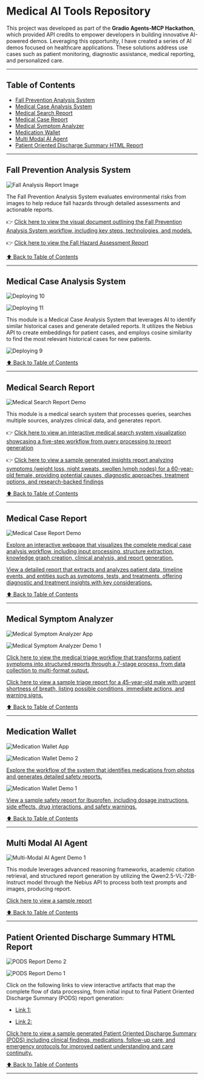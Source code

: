 # Medical AI Tools Repository

This project was developed as part of the **Gradio Agents-MCP Hackathon**, which provided API credits to empower developers in building innovative AI-powered demos. Leveraging this opportunity, I have created a series of AI demos focused on healthcare applications. These solutions address use cases such as patient monitoring, diagnostic assistance, medical reporting, and personalized care.

---

## Table of Contents

- [Fall Prevention Analysis System](#fall-prevention-analysis-system)
- [Medical Case Analysis System](#medical-case-analysis-system)
- [Medical Search Report](#medical-search-report)
- [Medical Case Report](#medical-case-report)
- [Medical Symptom Analyzer](#medical-symptom-analyzer)
- [Medication Wallet](#medication-wallet)
- [Multi Modal AI Agent](#multi-modal-ai-agent)
- [Patient Oriented Discharge Summary HTML Report](#patient-oriented-discharge-summary-html-report)

---

## Fall Prevention Analysis System

![Fall Analysis Report Image](https://nbahador.github.io/healthcare-ai-demos-api/Fall_analysis_report/demo_report_image.png)

The Fall Prevention Analysis System evaluates environmental risks from images to help reduce fall hazards through detailed assessments and actionable reports.

👉 [Click here to view the visual document outlining the Fall Prevention Analysis System workflow, including key steps, technologies, and models.](https://nbahador.github.io/healthcare-ai-demos-api/Fall_analysis_report/Workflow.html)

👉 [Click here to view the Fall Hazard Assessment Report](https://nbahador.github.io/healthcare-ai-demos-api/Fall_analysis_report/fall_analysis_report_20250630_225500.html)

[⬆ Back to Table of Contents](#table-of-contents)

---

## Medical Case Analysis System

![Deploying 10](https://nbahador.github.io/healthcare-ai-demos-api/Medical-case-analysis/images/deploying_10.jpg)

![Deploying 11](https://nbahador.github.io/healthcare-ai-demos-api/Medical-case-analysis/images/deploying_11.jpg)

This module is a Medical Case Analysis System that leverages AI to identify similar historical cases and generate detailed reports. It utilizes the Nebius API to create embeddings for patient cases, and employs cosine similarity to find the most relevant historical cases for new patients.

![Deploying 9](https://nbahador.github.io/healthcare-ai-demos-api/Medical-case-analysis/images/deploying_9.jpg)


[⬆ Back to Table of Contents](#table-of-contents)

---

## Medical Search Report

![Medical Search Report Demo](https://nbahador.github.io/healthcare-ai-demos-api/Medical_Search_Report/demo1.png)

This module is a medical search system that processes queries, searches multiple sources, analyzes clinical data, and generates report.

👉 [Click here to view an interactive medical search system visualization showcasing a five-step workflow from query processing to report generation](https://nbahador.github.io/healthcare-ai-demos-api/Medical_Search_Report/workflow.html)

👉 [Click here to view a sample generated insights report analyzing symptoms (weight loss, night sweats, swollen lymph nodes) for a 60-year-old female, providing potential causes, diagnostic approaches, treatment options, and research-backed findings](https://nbahador.github.io/healthcare-ai-demos-api/Medical_Search_Report/medical_report.html)


[⬆ Back to Table of Contents](#table-of-contents)

---

## Medical Case Report

![Medical Case Report Demo](https://nbahador.github.io/healthcare-ai-demos-api/Medical_case_report/demo1.png)

[Explore an interactive webpage that visualizes the complete medical case analysis workflow, including input processing, structure extraction, knowledge graph creation, clinical analysis, and report generation.](https://nbahador.github.io/healthcare-ai-demos-api/Medical_case_report/workflow.html)

[View a detailed report that extracts and analyzes patient data, timeline events, and entities such as symptoms, tests, and treatments, offering diagnostic and treatment insights with key considerations.](https://nbahador.github.io/healthcare-ai-demos-api/Medical_case_report/medical_case_report_20250630_115744.html)


[⬆ Back to Table of Contents](#table-of-contents)

---

## Medical Symptom Analyzer

![Medical Symptom Analyzer App](https://nbahador.github.io/healthcare-ai-demos-api/Medical_Symptom_Analyzer/App.png)

![Medical Symptom Analyzer Demo 1](https://nbahador.github.io/healthcare-ai-demos-api/Medical_Symptom_Analyzer/demo1.png)

[Click here to view the medical triage workflow that transforms patient symptoms into structured reports through a 7-stage process, from data collection to multi-format output.](https://nbahador.github.io/healthcare-ai-demos-api/Medical_Symptom_Analyzer/workflow.html)

[Click here to view a sample triage report for a 45-year-old male with urgent shortness of breath, listing possible conditions, immediate actions, and warning signs.](https://nbahador.github.io/healthcare-ai-demos-api/Medical_Symptom_Analyzer/report_45yo_male_20250701_205911.html)


[⬆ Back to Table of Contents](#table-of-contents)

---

## Medication Wallet

![Medication Wallet App](https://nbahador.github.io/healthcare-ai-demos-api/Medication_Wallet/app.png)

![Medication Wallet Demo 2](https://nbahador.github.io/healthcare-ai-demos-api/Medication_Wallet/demo2.png)

[Explore the workflow of the system that identifies medications from photos and generates detailed safety reports.](https://nbahador.github.io/healthcare-ai-demos-api/Medication_Wallet/workflow.html)

![Medication Wallet Demo 1](https://nbahador.github.io/healthcare-ai-demos-api/Medication_Wallet/demo1.png)

[View a sample safety report for Ibuprofen, including dosage instructions, side effects, drug interactions, and safety warnings.](https://nbahador.github.io/healthcare-ai-demos-api/Medication_Wallet/report.html)


[⬆ Back to Table of Contents](#table-of-contents)

---

## Multi Modal AI Agent

![Multi-Modal AI Agent Demo 1](https://nbahador.github.io/healthcare-ai-demos-api/Multi_Modal_AI_Agent/demo1.png)

This module leverages advanced reasoning frameworks, academic citation retrieval, and structured report generation by utilizing the Qwen2.5-VL-72B-Instruct model through the Nebius API to process both text prompts and images, producing report.

[Click here to view a sample report](https://nbahador.github.io/healthcare-ai-demos-api/Multi_Modal_AI_Agent/report_2.html)


[⬆ Back to Table of Contents](#table-of-contents)

---

## Patient Oriented Discharge Summary HTML Report

![PODS Report Demo 2](https://nbahador.github.io/healthcare-ai-demos-api/Patient_Oriented_Discharge_Summary_HTML_report/demo2.png)

![PODS Report Demo 1](https://nbahador.github.io/healthcare-ai-demos-api/Patient_Oriented_Discharge_Summary_HTML_report/demo1.png)

Click on the following links to view interactive artifacts that map the complete flow of data processing, from initial input to final Patient Oriented Discharge Summary (PODS) report generation:

- [Link 1:](https://nbahador.github.io/healthcare-ai-demos-api/Patient_Oriented_Discharge_Summary_HTML_report/workflow_5.html)

- [Link 2:](https://nbahador.github.io/healthcare-ai-demos-api/Patient_Oriented_Discharge_Summary_HTML_report/workflow_1.html)

[Click here to view a sample generated Patient Oriented Discharge Summary (PODS) including clinical findings, medications, follow-up care, and emergency protocols for improved patient understanding and care continuity.](https://nbahador.github.io/healthcare-ai-demos-api/Patient_Oriented_Discharge_Summary_HTML_report/pods_report_20250630_195050.html)


[⬆ Back to Table of Contents](#table-of-contents)

---
